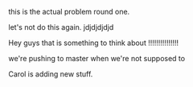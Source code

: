 
this is the actual problem round one.

let's not do this again.
jdjdjdjdjd

Hey guys that is something to think about !!!!!!!!!!!!!!!

we're pushing to master when we're not supposed to

Carol is adding new stuff.  
